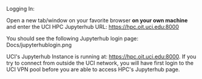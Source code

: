 Logging In:

Open a new tab/window on your favorite browser __on your own machine__ and enter the UCI HPC Jupyterhub URL: https://hpc.oit.uci.edu:8000

You should see the following Jupyterhub login page:
Docs/jupyterhublogin.png

UCI's Jupyterhub Instance is running at: https://hpc.oit.uci.edu:8000.  If you try to connect from outside the UCI network, you will have first login to the UCI VPN pool before you are able to access HPC's Jupyterhub page.
